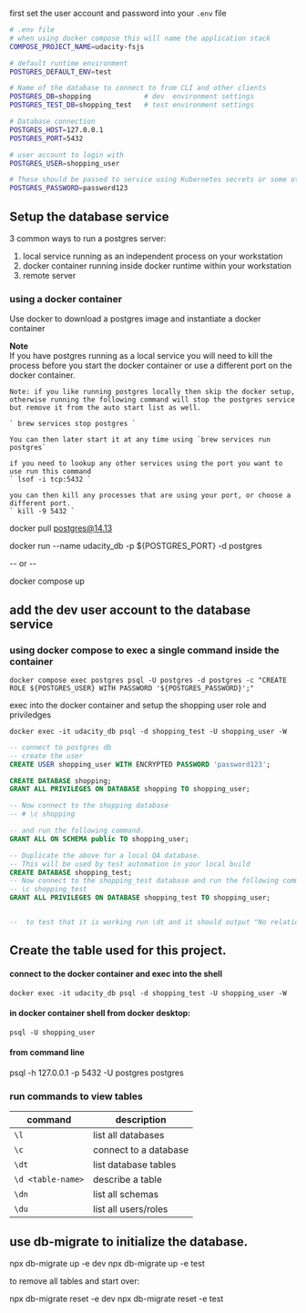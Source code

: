 first set the user account and password into your `.env` file

```sh
# .env file
# when using docker compose this will name the application stack
COMPOSE_PROJECT_NAME=udacity-fsjs

# default runtime environment
POSTGRES_DEFAULT_ENV=test

# Name of the database to connect to from CLI and other clients
POSTGRES_DB=shopping             # dev  environment settings
POSTGRES_TEST_DB=shopping_test   # test environment settings

# Database connection
POSTGRES_HOST=127.0.0.1
POSTGRES_PORT=5432

# user account to login with
POSTGRES_USER=shopping_user

# These should be passed to service using Kubernetes secrets or some other secure config
POSTGRES_PASSWORD=password123

```

## Setup the database service

3 common ways to run a postgres server:

1. local service running as an independent process on your workstation
2. docker container running inside docker runtime within your workstation
3. remote server

### using a docker container

Use docker to download a postgres image and instantiate a docker container

**Note**  
 If you have postgres running as a local service you will need to kill the process before you start the docker container or use a different port on the docker container.

    Note: if you like running postgres locally then skip the docker setup, otherwise running the following command will stop the postgres service but remove it from the auto start list as well.

    ` brew services stop postgres `

    You can then later start it at any time using `brew services run postgres`

    if you need to lookup any other services using the port you want to use run this command
    ` lsof -i tcp:5432 `

    you can then kill any processes that are using your port, or choose a different port.
    ` kill -9 5432 `

docker pull postgres@14.13

docker run --name udacity_db -p ${POSTGRES_PORT} -d postgres

-- or --

docker compose up

## add the dev user account to the database service

### using docker compose to exec a single command inside the container

`docker compose exec postgres psql -U postgres -d postgres -c "CREATE ROLE ${POSTGRES_USER} WITH PASSWORD '${POSTGRES_PASSWORD}';"`

exec into the docker container and setup the shopping user role and priviledges

`docker exec -it udacity_db psql -d shopping_test -U shopping_user -W`

```sql
-- connect to postgres db
-- create the user
CREATE USER shopping_user WITH ENCRYPTED PASSWORD 'password123';

CREATE DATABASE shopping;
GRANT ALL PRIVILEGES ON DATABASE shopping TO shopping_user;

-- Now connect to the shopping database
-- # \c shopping

-- and run the following command.
GRANT ALL ON SCHEMA public TO shopping_user;

-- Duplicate the above for a local QA database.
-- This will be used by test automation in your local build
CREATE DATABASE shopping_test;
-- Now connect to the shopping_test database and run the following command.
-- \c shopping_test
GRANT ALL PRIVILEGES ON DATABASE shopping_test TO shopping_user;


--  to test that it is working run \dt and it should output "No relations found."
```

## Create the table used for this project.

#### connect to the docker container and exec into the shell

`docker exec -it udacity_db psql -d shopping_test -U shopping_user -W`

#### in docker container shell from docker desktop:

`psql -U shopping_user`

#### from command line

psql -h 127.0.0.1 -p 5432 -U postgres postgres

### run commands to view tables

| command           | description           |
| ----------------- | --------------------- |
| `\l`              | list all databases    |
| `\c`              | connect to a database |
| `\dt`             | list database tables  |
| `\d <table-name>` | describe a table      |
| `\dn`             | list all schemas      |
| `\du`             | list all users/roles  |

## use db-migrate to initialize the database.

npx db-migrate up -e dev
npx db-migrate up -e test

to remove all tables and start over:

npx db-migrate reset -e dev
npx db-migrate reset -e test
